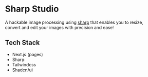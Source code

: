 # Sharp Studio

A hackable image processing using [sharp]() that enables you to resize, convert and edit your images with precision and ease!

## Tech Stack

- Next.js (pages)
- Sharp
- Tailwindcss
- Shadcn/ui
